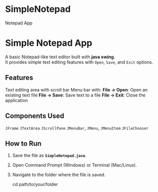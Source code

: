 # SimpleNotepad
Notepad App

# Simple Notepad App
A basic Notepad-like text editor built with **java swing**.  
It provides simple text editing features with `Open`, `Save`, and `Exit` options.

## Features
Text editing area with scroll bar
Menu bar with:
 **File → Open**: Open an existing text file
 **File → Save**: Save text to a file
 **File → Exit**: Close the application

## Components Used
 `JFrame`
 `JTextArea`
 `JScrollPane`
 `JMenuBar`, `JMenu`, `JMenuItem`
 `JFileChooser`


## How to Run
1. Save the file as **`SimpleNotepad.java`**.
2. Open Command Prompt (Windows) or Terminal (Mac/Linux).
3. Navigate to the folder where the file is saved.
   
   cd path/to/your/folder

